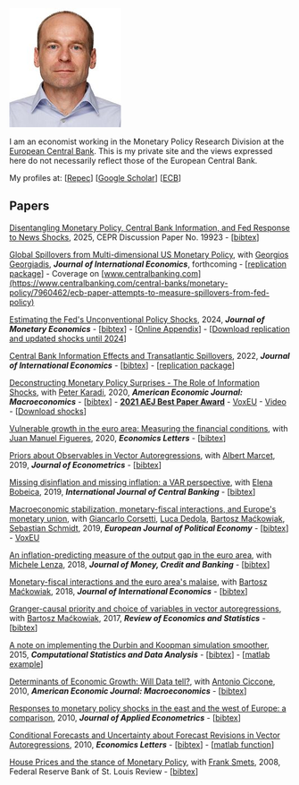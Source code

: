 ![Image](files/marek-usvisa-201805-200.jpg)

I am an economist working in the Monetary Policy Research Division at the [European Central Bank](https://www.ecb.europa.eu/). This is my private site and the views expressed here do not necessarily reflect those of the European Central Bank.

My profiles at:
[[Repec](https://ideas.repec.org/e/pja165.html)]
[[Google Scholar](https://scholar.google.com/citations?user=qnXlmMgAAAAJ&hl=en)]
[[ECB](https://www.ecb.europa.eu/pub/research/authors/profiles/marek-jarocinski.en.html)]

## Papers

[Disentangling Monetary Policy, Central Bank Information, and Fed Response to News Shocks](https://cepr.org/publications/dp19923), 2025, CEPR Discussion Paper No. 19923 -
[[bibtex](bib/Jarocinski_Karadi_2025.txt)]

[Global Spillovers from Multi-dimensional US Monetary Policy](files/Georgiadis_Jarocinski_2025.pdf), with [Georgios Georgiadis](https://sites.google.com/site/georgiosgeorgiadis111/georgios-georgiadis), _**Journal of International Economics**_, forthcoming -
[[replication package](https://data.mendeley.com/datasets/22kwvzy2md/1)] - 
Coverage on [www.centralbanking.com](https://www.centralbanking.com/central-banks/monetary-policy/7960462/ecb-paper-attempts-to-measure-spillovers-from-fed-policy)

[Estimating the Fed's Unconventional Policy Shocks](https://doi.org/10.1016/j.jmoneco.2024.01.001), 2024, _**Journal of Monetary Economics**_ -
[[bibtex](bib/Jarocinski_2024.txt)] -
[[Online Appendix](identkurto/identkurto_onlineappendix01.pdf)] -
[[Download replication and updated shocks until 2024](identkurto/identkurto.md)]

[Central Bank Information Effects and Transatlantic Spillovers](https://doi.org/10.1016/j.jinteco.2022.103683),
2022, _**Journal of International Economics**_ -
[[bibtex](bib/Jarocinski_2022.txt)] -
[[replication package](https://data.mendeley.com/datasets/xd3h8w4rbk/1)]

[Deconstructing Monetary Policy Surprises - The Role of Information Shocks](https://doi.org/10.1257/mac.20180090), 
with [Peter Karadi](https://sites.google.com/site/pkaradi696/), 
2020, _**American Economic Journal: Macroeconomics**_ -
[[bibtex](bib/Jarocinski_Karadi_2020.txt)] -
**[2021 AEJ Best Paper Award](https://www.aeaweb.org/about-aea/honors-awards/aej-best-papers)** -
[VoxEU](https://voxeu.org/article/central-bank-announcements-and-transmission-monetary-policy) -
[Video](https://www.youtube.com/watch?v=Geq1Fp_uDkg) -
[[Download shocks](jkshocks/jkshocks.md)]


[Vulnerable growth in the euro area: Measuring the financial conditions](https://doi.org/10.1016/j.econlet.2020.109126), 
with [Juan Manuel Figueres](https://sites.google.com/site/juanmanuelfigueres/home), 
2020, _**Economics Letters**_ - [[bibtex](bib/Figueres_Jarocinski_2020.txt)]

[Priors about Observables in Vector Autoregressions](https://doi.org/10.1016/j.jeconom.2018.12.023), 
with [Albert Marcet](https://ideas.repec.org/e/pma173.html), 
2019, _**Journal of Econometrics**_ - [[bibtex](bib/Jarocinski_Marcet_2019.txt)]

[Missing disinflation and missing inflation: a VAR perspective](https://www.ijcb.org/journal/ijcb19q1a5.htm), 
with [Elena Bobeica](https://www.ecb.europa.eu/pub/research/authors/profiles/elena-bobeica.en.html), 
2019, _**International Journal of Central Banking**_ - [[bibtex](bib/Bobeica_Jarocinski_2019.txt)]


[Macroeconomic stabilization, monetary-fiscal interactions, and Europe's monetary union](https://doi.org/10.1016/j.ejpoleco.2018.07.001), 
with [Giancarlo Corsetti](https://sites.google.com/site/giancarlocorsetti/), 
[Luca Dedola](https://www.ecb.europa.eu/pub/research/authors/profiles/luca-dedola.en.html), 
[Bartosz Maćkowiak](https://sites.google.com/site/bartoszamackowiak/), 
[Sebastian Schmidt](https://sites.google.com/site/econschmidt/), 
2019, _**European Journal of Political Economy**_ -
[[bibtex](bib/Corsetti_etal_2019.txt)] -
[VoxEU](https://voxeu.org/article/business-cycle-stabilisation-eurozone)


[An inflation-predicting measure of the output gap in the euro area](https://doi.org/10.1111/jmcb.12496), 
with [Michele Lenza](https://www.ecb.europa.eu/pub/research/authors/profiles/michele-lenza.en.html), 
2018, _**Journal of Money, Credit and Banking**_ - [[bibtex](bib/Jarocinski_Lenza_2018_JMCB.txt)]



[Monetary-fiscal interactions and the euro area's malaise](https://doi.org/10.1016/j.jinteco.2017.12.006), 
with [Bartosz Maćkowiak](https://sites.google.com/site/bartoszamackowiak/), 
2018, _**Journal of International Economics**_ - [[bibtex](bib/Jarocinski_Mackowiak_2018.txt)]


[Granger-causal priority and choice of variables in vector autoregressions](https://doi.org/10.1162/REST_a_00601), 
with [Bartosz Maćkowiak](https://sites.google.com/site/bartoszamackowiak/), 
2017, _**Review of Economics and Statistics**_ - [[bibtex](bib/Jarocinski_Mackowiak_2017.txt)]


[A note on implementing the Durbin and Koopman simulation smoother](https://doi.org/10.1016/j.csda.2015.05.001), 
2015, _**Computational Statistics and Data Analysis**_ -
[[bibtex](bib/Jarocinski_2015.txt)] -
[[matlab example](http://www.runmycode.org/companion/view/907)]


[Determinants of Economic Growth: Will Data tell?](https://doi.org/10.1257/mac.2.4.222), 
with [Antonio Ciccone](https://www.antoniociccone.eu/), 
2010, _**American Economic Journal: Macroeconomics**_ - [[bibtex](bib/Ciccone_Jarocinski_2010.txt)]

[Responses to monetary policy shocks in the east and the west of Europe: a comparison](https://doi.org/10.1002/jae.1082), 
2010, _**Journal of Applied Econometrics**_ - [[bibtex](bib/Jarocinski_2010_JAE.txt)]

[Conditional Forecasts and Uncertainty about Forecast Revisions in Vector Autoregressions](https://doi.org/10.1016/j.econlet.2010.05.022), 
2010, _**Economics Letters**_ -
[[bibtex](bib/Jarocinski_2010_EL.txt)] -
[[matlab function](files/varcondfcast.m)]


[House Prices and the stance of Monetary Policy](https://files.stlouisfed.org/files/htdocs/publications/review/08/07/Jarocinski.pdf), 
with [Frank Smets](https://sites.google.com/view/frank-smets/), 
2008, Federal Reserve Bank of St. Louis Review - [[bibtex](bib/Jarocinski_Smets_2008.txt)]
